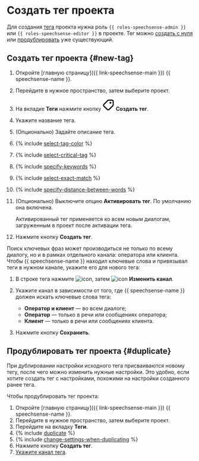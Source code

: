 # Создать тег проекта

Для создания [тега](../../../concepts/tags.md) проекта нужна роль `{{ roles-speechsense-admin }}` или `{{ roles-speechsense-editor }}` в проекте. Тег можно [создать с нуля](#new-tag) или [продублировать](#duplicate) уже существующий.

## Создать тег проекта {#new-tag}

1. Откройте [главную страницу]({{ link-speechsense-main }}) {{ speechsense-name }}.
1. Перейдите в нужное пространство, затем выберите проект.
1. На вкладке **Теги** нажмите кнопку ![icon](../../../../_assets/console-icons/tag.svg) **Создать тег**.
1. Укажите название тега.
1. (Опционально) Задайте описание тега.
1. {% include [select-tag-color](../../../../_includes/speechsense/tag/select-tag-color.md) %}
1. {% include [select-critical-tag](../../../../_includes/speechsense/tag/select-critical-tag.md) %}
1. {% include [specify-keywords](../../../../_includes/speechsense/tag/specify-keywords.md) %}
1. {% include [select-exact-match](../../../../_includes/speechsense/tag/select-exact-match.md) %}
1. {% include [specify-distance-between-words](../../../../_includes/speechsense/tag/specify-distance-between-words.md) %}
1. (Опционально) Выключите опцию **Активировать тег**. По умолчанию она включена.

   Активированный тег применяется ко всем новым диалогам, загруженным в проект после активации тега.

1. Нажмите кнопку **Создать тег**.

Поиск ключевых фраз может производиться не только по всему диалогу, но и в рамках отдельного канала: оператора или клиента. Чтобы {{ speechsense-name }} находил ключевые слова и привязывал теги в нужном канале, укажите его для нового тега:

1. В строке тега нажмите ![icon](../../../../_assets/console-icons/ellipsis.svg), затем ![icon](../../../../_assets/console-icons/arrow-right-arrow-left.svg) **Изменить канал**.
1. Укажите канал в зависимости от того, где {{ speechsense-name }} должен искать ключевые слова тега:

   * **Оператор и клиент** — во всем диалоге;
   * **Оператор** — только в речи или сообщениях оператора;
   * **Клиент** — только в речи или сообщениях клиента.

1. Нажмите кнопку **Сохранить**.

## Продублировать тег проекта {#duplicate}

При дублировании настройки исходного тега присваиваются новому тегу, после чего можно изменить нужные настройки. Это удобно, если хотите создать тег с настройками, похожими на настройки созданного ранее тега.

Чтобы продублировать тег проекта:

1. Откройте [главную страницу]({{ link-speechsense-main }}) {{ speechsense-name }}.
1. Перейдите в нужное пространство, затем выберите проект.
1. Перейдите на вкладку **Теги**.
1. {% include [duplicate](../../../../_includes/speechsense/tag/duplicate.md) %}
1. {% include [change-settings-when-duplicating](../../../../_includes/speechsense/tag/change-settings-when-duplicating.md) %}
1. Нажмите кнопку **Создать тег**.
1. [Укажите канал тега](change.md#tag-channel).
